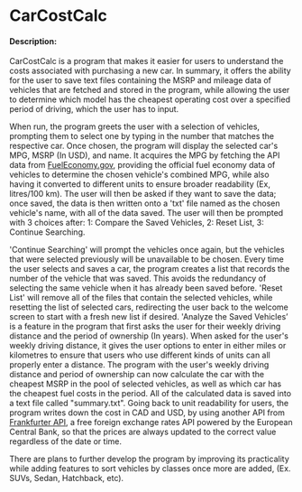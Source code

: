# CarCostCalc
#### Description:

CarCostCalc is a program that makes it easier for users to understand the costs associated with purchasing a new car. In summary, it offers the ability for the user to save text files containing the MSRP and mileage data of vehicles that are fetched and stored in the program, while allowing the user to determine which model has the cheapest operating cost over a specified period of driving, which the user has to input.

When run, the program greets the user with a selection of vehicles, prompting them to select one by typing in the number that matches the respective car. Once chosen, the program will display the selected car's MPG, MSRP (In USD), and name. It acquires the MPG by fetching the API data from [FuelEconomy.gov](https://fueleconomy.gov/feg/ws/), providing the official fuel economy data of vehicles to determine the chosen vehicle's combined MPG, while also having it converted to different units to ensure broader readability (Ex, litres/100 km). The user will then be asked if they want to save the data; once saved, the data is then written onto a 'txt' file named as the chosen vehicle's name, with all of the data saved. The user will then be prompted with 3 choices after: 1: Compare the Saved Vehicles, 2: Reset List, 3: Continue Searching.

'Continue Searching' will prompt the vehicles once again, but the vehicles that were selected previously will be unavailable to be chosen. Every time the user selects and saves a car, the program creates a list that records the number of the vehicle that was saved. This avoids the redundancy of selecting the same vehicle when it has already been saved before. 'Reset List' will remove all of the files that contain the selected vehicles, while resetting the list of selected cars, redirecting the user back to the welcome screen to start with a fresh new list if desired. 'Analyze the Saved Vehicles’ is a feature in the program that first asks the user for their weekly driving distance and the period of ownership (In years). When asked for the user's weekly driving distance, it gives the user options to enter in either miles or kilometres to ensure that users who use different kinds of units can all properly enter a distance. The program with the user's weekly driving distance and period of ownership can now calculate the car with the cheapest MSRP in the pool of selected vehicles, as well as which car has the cheapest fuel costs in the period. All of the calculated data is saved into a text file called "summary.txt". Going back to unit readability for users, the program writes down the cost in CAD and USD, by using another API from [Frankfurter API](https://www.frankfurter.app), a free foreign exchange rates API powered by the European Central Bank, so that the prices are always updated to the correct value regardless of the date or time.

There are plans to further develop the program by improving its practicality while adding features to sort vehicles by classes once more are added, (Ex. SUVs, Sedan, Hatchback, etc). 
